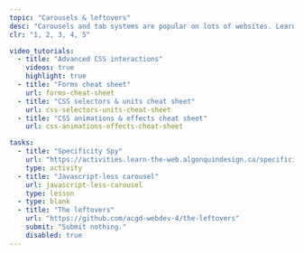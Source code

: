 ```yaml
---
topic: "Carousels & leftovers"
desc: "Carousels and tab systems are popular on lots of websites. Learn to implement a functional and reusable carousel without Javascript."
clr: "1, 2, 3, 4, 5"

video_tutorials:
  - title: "Advanced CSS interactions"
    videos: true
    highlight: true
  - title: "Forms cheat sheet"
    url: forms-cheat-sheet
  - title: "CSS selectors & units cheat sheet"
    url: css-selectors-units-cheat-sheet
  - title: "CSS animations & effects cheat sheet"
    url: css-animations-effects-cheat-sheet

tasks:
  - title: "Specificity Spy"
    url: "https://activities.learn-the-web.algonquindesign.ca/specificity-spy/"
    type: activity
  - title: "Javascript-less carousel"
    url: javascript-less-carousel
    type: lesson
  - type: blank
  - title: "The leftovers"
    url: "https://github.com/acgd-webdev-4/the-leftovers"
    submit: "Submit nothing."
    disabled: true
---
```

